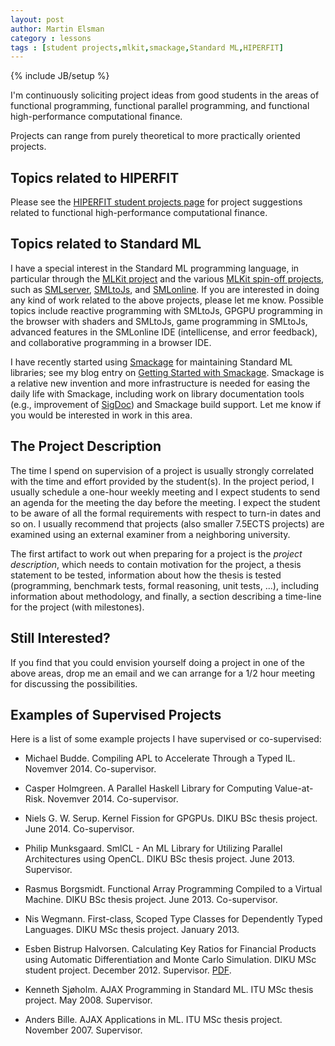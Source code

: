 ```yaml
---
layout: post
author: Martin Elsman
category : lessons
tags : [student projects,mlkit,smackage,Standard ML,HIPERFIT]
---
```

{% include JB/setup %}

I'm continuously soliciting project ideas from good students in the
areas of functional programming, functional parallel programming, and
functional high-performance computational finance.

Projects can range from purely theoretical to more practically
oriented projects.

## Topics related to HIPERFIT

Please see the [HIPERFIT student projects
page](http://hiperfit.dk/studentprojects.html) for project suggestions
related to functional high-performance computational finance.

## Topics related to Standard ML

I have a special interest in the Standard ML programming language, in
particular through the [MLKit project](http://www.elsman.com/mlkit/)
and the various [MLKit spin-off
projects](http://www.elsman.com/projects.html), such as
[SMLserver](http://smlserver.org),
[SMLtoJs](http://smlserver.org/smltojs), and
[SMLonline](http://smlserver.org/ide). If you are interested in doing
any kind of work related to the above projects, please let me
know. Possible topics include reactive programming with SMLtoJs, GPGPU
programming in the browser with shaders and SMLtoJs, game programming
in SMLtoJs, advanced features in the SMLonline IDE (intellicense, and
error feedback), and collaborative programming in a browser IDE.

I have recently started using
[Smackage](http://github.com/standardml/smackage) for maintaining
Standard ML libraries; see my blog entry on [Getting Started with
Smackage](/lessons/2014/10/02/getting-started-with-smackage). Smackage
is a relative new invention and more infrastructure is needed for
easing the daily life with Smackage, including work on library
documentation tools (e.g., improvement of
[SigDoc](https://github.com/melsman/sigdoc)) and Smackage build
support. Let me know if you would be interested in work in this area.

## The Project Description

The time I spend on supervision of a project is usually strongly
correlated with the time and effort provided by the student(s). In the
project period, I usually schedule a one-hour weekly meeting and I
expect students to send an agenda for the meeting the day before the
meeting. I expect the student to be aware of all the formal
requirements with respect to turn-in dates and so on. I usually
recommend that projects (also smaller 7.5ECTS projects) are examined
using an external examiner from a neighboring university.

The first artifact to work out when preparing for a project is the
_project description_, which needs to contain motivation for the
project, a thesis statement to be tested, information about how the
thesis is tested (programming, benchmark tests, formal reasoning, unit
tests, ...), including information about methodology, and finally, a
section describing a time-line for the project (with milestones).

## Still Interested?

If you find that you could envision yourself doing a project in
one of the above areas, drop me an email and we can arrange for a 1/2
hour meeting for discussing the possibilities.

## Examples of Supervised Projects

Here is a list of some example projects I have supervised or
co-supervised:

- Michael Budde. Compiling APL to Accelerate Through a Typed
  IL. Novemver 2014. Co-supervisor.

- Casper Holmgreen. A Parallel Haskell Library for Computing
  Value-at-Risk. Novemver 2014. Co-supervisor.

- Niels G. W. Serup. Kernel Fission for GPGPUs. DIKU BSc thesis
  project. June 2014. Co-supervisor.

- Philip Munksgaard. SmlCL - An ML Library for Utilizing Parallel
  Architectures using OpenCL. DIKU BSc thesis project. June 2013. Supervisor.

- Rasmus Borgsmidt. Functional Array Programming Compiled to a Virtual
  Machine. DIKU BSc thesis project. June 2013. Co-supervisor.

- Nis Wegmann. First-class, Scoped Type Classes for Dependently Typed
  Languages. DIKU MSc thesis project. January 2013.

- Esben Bistrup Halvorsen. Calculating Key Ratios for Financial
  Products using Automatic Differentiation and Monte Carlo
  Simulation. DIKU MSc student project. December 2012. Supervisor. [PDF](/pdf/ad_esben.pdf).

- Kenneth Sjøholm. AJAX Programming in Standard ML. ITU MSc thesis
  project. May 2008. Supervisor.

- Anders Bille. AJAX Applications in ML. ITU MSc thesis
  project. November 2007. Supervisor.

